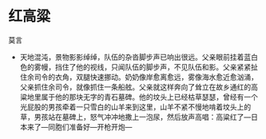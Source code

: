 # 红高粱

莫言

* 天地混沌，景物影影绰绰，队伍的杂沓脚步声已响出很远。父亲眼前挂着蓝白色的雾幔，挡住了他的视线，只闻队伍的脚步声，不见队伍和影。父亲紧紧扯住余司令的衣角，双腿快速挪动。奶奶像岸愈离愈远，雾像海水愈近愈汹涌，父亲抓住余司令，就像抓住一条船舷。父亲就这样奔向了耸立在故乡通红的高粱地里属于他的那块无字的青石墓碑。他的坟头上已经枯草瑟瑟，曾经有一个光屁股的男孩牵着一只雪白的山羊来到这里，山羊不紧不慢地啃着坟头上的草，男孩站在墓碑上，怒气冲冲地撒上一泡尿，然后放声高唱：高粱红了—日本来了—同胞们准备好—开枪开炮—
